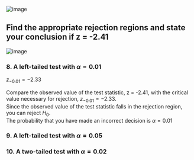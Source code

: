 
![image](https://github.com/user-attachments/assets/488850c4-f2e1-439f-bb18-fe59d58ec5e7)

## Find the appropriate rejection regions and state your conclusion if z = -2.41

![image](https://github.com/user-attachments/assets/d1dfcf58-a7b6-4167-bf2b-e67fff104c8e)

### 8. A left-tailed test with $\alpha = 0.01$

$z_{-0.01} = -2.33$

Compare the observed value of the test statistic, z = -2.41, with the critical value necessary for rejection, $z_{-0.01} = -2.33$.  
Since the observed value of the test statistic falls in the rejection region, you can reject $H_{0}$.  
The probability that you have made an incorrect decision is $\alpha = 0.01$  

### 9. A left-tailed test with $\alpha = 0.05$


### 10. A two-tailed test with $\alpha = 0.02$

